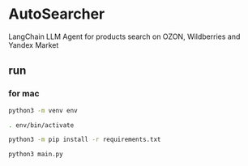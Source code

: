 # AutoSearcher
LangChain LLM Agent for products search on OZON, Wildberries and Yandex Market

## run

### for mac

```bash
python3 -m venv env
```

```bash
. env/bin/activate
```

```bash
python3 -m pip install -r requirements.txt
```

```bash
python3 main.py
```